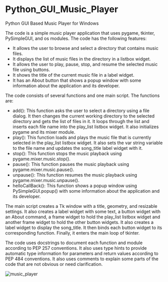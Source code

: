 # Python_GUI_Music_Player
Python GUI Based Music Player for Windows

The code is a simple music player application that uses pygame, tkinter, PySimpleGUI, and os modules. The code has the following features:

- It allows the user to browse and select a directory that contains music files.
- It displays the list of music files in the directory in a listbox widget.
- It allows the user to play, pause, stop, and resume the selected music file using buttons.
- It shows the title of the current music file in a label widget.
- It has an About button that shows a popup window with some information about the application and its developer.

The code consists of several functions and one main script. The functions are:

- add(): This function asks the user to select a directory using a file dialog. It then changes the current working directory to the selected directory and gets the list of files in it. It loops through the list and inserts each file name into the play_list listbox widget. It also initializes pygame and its mixer module.
- play(): This function loads and plays the music file that is currently selected in the play_list listbox widget. It also sets the var string variable to the file name and updates the song_title label widget with it.
- stop(): This function stops the music playback using pygame.mixer.music.stop().
- pause(): This function pauses the music playback using pygame.mixer.music.pause().
- unpause(): This function resumes the music playback using pygame.mixer.music.unpause().
- helloCallBack(): This function shows a popup window using PySimpleGUI.popup() with some information about the application and its developer.

The main script creates a Tk window with a title, geometry, and resizable settings. It also creates a label widget with some text, a button widget with an About command, a frame widget to hold the play_list listbox widget and another frame widget to hold the other button widgets. It also creates a label widget to display the song_title. It then binds each button widget to its corresponding function. Finally, it enters the main loop of tkinter.

The code uses docstrings to document each function and module according to PEP 257 conventions. It also uses type hints to provide automatic type information for parameters and return values according to PEP 484 conventions. It also uses comments to explain some parts of the code that are not obvious or need clarification.


![music_player](https://github.com/RAGHULV75/Python_GUI_Music_Player/assets/168255383/74b79a6d-25a6-4186-9b63-7323ff2e3745)
